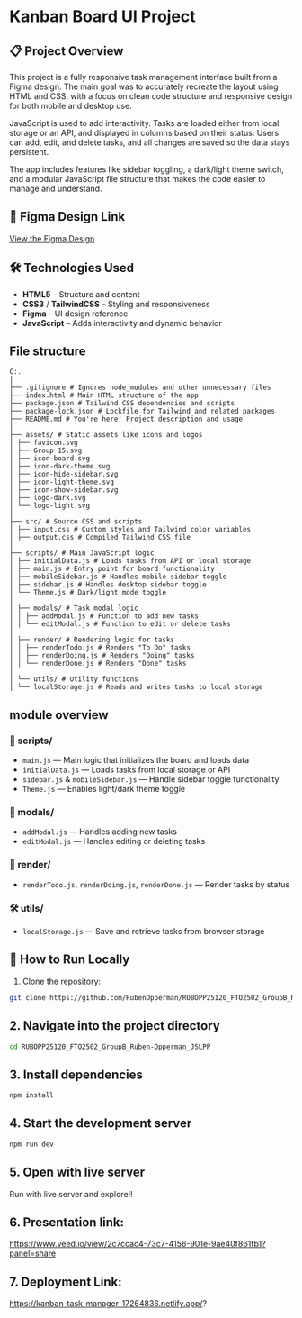 # Kanban Board UI Project

## 📋 Project Overview

This project is a fully responsive task management interface built from a Figma design. The main goal was to accurately recreate the layout using HTML and CSS, with a focus on clean code structure and responsive design for both mobile and desktop use.

JavaScript is used to add interactivity. Tasks are loaded either from local storage or an API, and displayed in columns based on their status. Users can add, edit, and delete tasks, and all changes are saved so the data stays persistent.

The app includes features like sidebar toggling, a dark/light theme switch, and a modular JavaScript file structure that makes the code easier to manage and understand.

## 🎨 Figma Design Link

[View the Figma Design](https://www.figma.com/design/y7bFCUYL5ZHfPeojACBXg2/Challenges-%7C-JSL?node-id=6033-10647&t=axb0x8BuspW5XYJy-0)

## 🛠️ Technologies Used

- **HTML5** – Structure and content
- **CSS3** / **TailwindCSS** – Styling and responsiveness
- **Figma** – UI design reference
- **JavaScript** – Adds interactivity and dynamic behavior

## File structure

```
C:.
│
├── .gitignore # Ignores node_modules and other unnecessary files
├── index.html # Main HTML structure of the app
├── package.json # Tailwind CSS dependencies and scripts
├── package-lock.json # Lockfile for Tailwind and related packages
├── README.md # You're here! Project description and usage
│
├── assets/ # Static assets like icons and logos
│ ├── favicon.svg
│ ├── Group 15.svg
│ ├── icon-board.svg
│ ├── icon-dark-theme.svg
│ ├── icon-hide-sidebar.svg
│ ├── icon-light-theme.svg
│ ├── icon-show-sidebar.svg
│ ├── logo-dark.svg
│ └── logo-light.svg
│
├── src/ # Source CSS and scripts
│ ├── input.css # Custom styles and Tailwind color variables
│ ├── output.css # Compiled Tailwind CSS file
│
├── scripts/ # Main JavaScript logic
│ ├── initialData.js # Loads tasks from API or local storage
│ ├── main.js # Entry point for board functionality
│ ├── mobileSidebar.js # Handles mobile sidebar toggle
│ ├── sidebar.js # Handles desktop sidebar toggle
│ └── Theme.js # Dark/light mode toggle
│
│ ├── modals/ # Task modal logic
│ │ ├── addModal.js # Function to add new tasks
│ │ └── editModal.js # Function to edit or delete tasks
│
│ ├── render/ # Rendering logic for tasks
│ │ ├── renderTodo.js # Renders "To Do" tasks
│ │ ├── renderDoing.js # Renders "Doing" tasks
│ │ └── renderDone.js # Renders "Done" tasks
│
│ └── utils/ # Utility functions
│ └── localStorage.js # Reads and writes tasks to local storage
```

## module overview

### 🔁 scripts/

- `main.js` — Main logic that initializes the board and loads data
- `initialData.js` — Loads tasks from local storage or API
- `sidebar.js` & `mobileSidebar.js` — Handle sidebar toggle functionality
- `Theme.js` — Enables light/dark theme toggle

### 🧩 modals/

- `addModal.js` — Handles adding new tasks
- `editModal.js` — Handles editing or deleting tasks

### 🎨 render/

- `renderTodo.js`, `renderDoing.js`, `renderDone.js` — Render tasks by status

### 🛠️ utils/

- `localStorage.js` — Save and retrieve tasks from browser storage

## 🚀 How to Run Locally

1. Clone the repository:

```bash
git clone https://github.com/RubenOpperman/RUBOPP25120_FTO2502_GroupB_Ruben-Opperman_JSLPP.git

```

## 2. Navigate into the project directory

```bash
cd RUBOPP25120_FTO2502_GroupB_Ruben-Opperman_JSLPP
```

## 3. Install dependencies

```bash
npm install
```

## 4. Start the development server

```bash
npm run dev
```

## 5. Open with live server

Run with live server and explore!!

## 6. Presentation link:

https://www.veed.io/view/2c7ccac4-73c7-4156-901e-9ae40f861fb1?panel=share

## 7. Deployment Link:

https://kanban-task-manager-17264836.netlify.app/?
